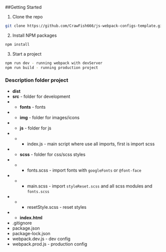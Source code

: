 ##Getting Started
1. Clone the repo
```sh
git clone https://github.com/CrawFish666/js-webpack-configs-template.git
```
2. Install NPM packages
```sh
npm install
```
3.  Start a project
```sh
npm run dev - running webpack with devServer
npm run build - running production project
```
### Description folder project

* **dist**
* **src** - folder for development
* * **fonts** - fonts
* * **img** - folder for images/icons
* *    **js** - folder for js
* * * index.js - main script where use all imports, first is import scss
* * **scss** - folder for css/scss styles
* * * fonts.scss - import fonts with `googleFonts` or `@font-face`
* * * main.scss - import `styleReset.scss` and all scss modules and `fonts.scss`
* * * resetStyle.scss - reset styles
* * **index.html**
* .gitignore
* package.json
* package-lock.json
* webpack.dev.js - dev config
* webpack.prod.js - production config
```
